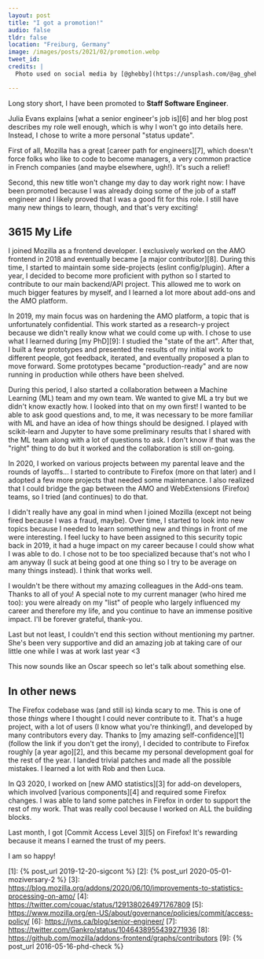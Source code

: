 ```yaml
---
layout: post
title: "I got a promotion!"
audio: false
tldr: false
location: "Freiburg, Germany"
image: /images/posts/2021/02/promotion.webp
tweet_id:
credits: |
  Photo used on social media by [@ghebby](https://unsplash.com/@ag_ghebby).

---
```


Long story short, I have been promoted to **Staff Software Engineer**.

Julia Evans explains [what a senior engineer's job is][6] and her blog post
describes my role well enough, which is why I won't go into details here.
Instead, I chose to write a more personal "status update".

First of all, Mozilla has a great [career path for engineers][7], which doesn't
force folks who like to code to become managers, a very common practice in
French companies (and maybe elsewhere, ugh!). It's such a relief!

Second, this new title won't change my day to day work right now: I have been
promoted because I was already doing some of the job of a staff engineer and I
likely proved that I was a good fit for this role. I still have many new things
to learn, though, and that's very exciting!

## 3615 My Life

I joined Mozilla as a frontend developer. I exclusively worked on the AMO
frontend in 2018 and eventually became [a major contributor][8]. During this
time, I started to maintain some side-projects (eslint config/plugin). After a
year, I decided to become more proficient with python so I started to contribute
to our main backend/API project. This allowed me to work on much bigger features
by myself, and I learned a lot more about add-ons and the AMO platform.

In 2019, my main focus was on hardening the AMO platform, a topic that is
unfortunately confidential. This work started as a research-y project because we
didn't really know what we could come up with. I chose to use what I learned
during [my PhD][9]: I studied the "state of the art". After that, I built a few
prototypes and presented the results of my initial work to different people, got
feedback, iterated, and eventually proposed a plan to move forward. Some
prototypes became "production-ready" and are now running in production while
others have been shelved.

During this period, I also started a collaboration between a Machine Learning
(ML) team and my own team. We wanted to give ML a try but we didn't know exactly
how. I looked into that on my own first! I wanted to be able to ask good
questions and, to me, it was necessary to be more familiar with ML and have an
idea of how things should be designed. I played with scikit-learn and Jupyter to
have some preliminary results that I shared with the ML team along with a lot of
questions to ask. I don't know if that was the "right" thing to do but it worked
and the collaboration is still on-going.

In 2020, I worked on various projects between my parental leave and the rounds
of layoffs... I started to contribute to Firefox (more on that later) and I
adopted a few more projects that needed some maintenance. I also realized that I
could bridge the gap between the AMO and WebExtensions (Firefox) teams, so I
tried (and continues) to do that.

I didn't really have any goal in mind when I joined Mozilla (except not being
fired because I was a fraud, maybe). Over time, I started to look into new
topics because I needed to learn something new and things in front of me were
interesting. I feel lucky to have been assigned to this security topic back in
2019, it had a huge impact on my career because I could show what I was able to
do. I chose not to be too specialized because that's not who I am anyway (I suck
at being good at one thing so I try to be average on many things instead). I
think that works well.

I wouldn't be there without my amazing colleagues in the Add-ons team. Thanks to
all of you! A special note to my current manager (who hired me too): you were
already on my "list" of people who largely influenced my career and therefore my
life, and you continue to have an immense positive impact. I'll be forever
grateful, thank-you.

Last but not least, I couldn't end this section without mentioning my partner.
She's been very supportive and did an amazing job at taking care of our little
one while I was at work last year <3

This now sounds like an Oscar speech so let's talk about something else.

## In other news

The Firefox codebase was (and still is) kinda scary to me. This is one of those
_things_ where I thought I could never contribute to it. That's a huge project,
with a lot of users (I know what you're thinking!), and developed by many
contributors every day. Thanks to [my amazing self-confidence][1] (follow the
link if you don't get the irony), I decided to contribute to Firefox roughly [a
year ago][2], and this became my personal development goal for the rest of the
year. I landed trivial patches and made all the possible mistakes. I learned a
lot with Rob and then Luca.

In Q3 2020, I worked on [new AMO statistics][3] for add-on developers, which
involved [various components][4] and required some Firefox changes. I was able
to land some patches in Firefox in order to support the rest of my work. That
was really cool because I worked on ALL the building blocks.

Last month, I got [Commit Access Level 3][5] on Firefox! It's rewarding because
it means I earned the trust of my peers.

I am so happy!

[1]: {% post_url 2019-12-20-sigcont %}
[2]: {% post_url 2020-05-01-moziversary-2 %}
[3]: https://blog.mozilla.org/addons/2020/06/10/improvements-to-statistics-processing-on-amo/
[4]: https://twitter.com/couac/status/1291380264971767809
[5]: https://www.mozilla.org/en-US/about/governance/policies/commit/access-policy/
[6]: https://jvns.ca/blog/senior-engineer/
[7]: https://twitter.com/Gankro/status/1046438955439271936
[8]: https://github.com/mozilla/addons-frontend/graphs/contributors
[9]: {% post_url 2016-05-16-phd-check %}
